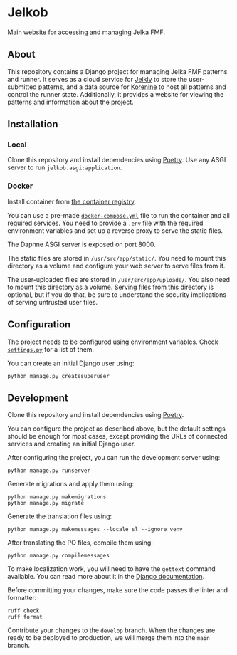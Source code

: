 # Jelkob

Main website for accessing and managing Jelka FMF.

## About

This repository contains a Django project for managing Jelka FMF patterns and runner.
It serves as a cloud service for [Jelkly](https://github.com/Jelka-FMF/Jelkly) to store
the user-submitted patterns, and a data source for [Korenine](https://github.com/Jelka-FMF/Korenine)
to host all patterns and control the runner state. Additionally, it provides a website
for viewing the patterns and information about the project.

## Installation

### Local

Clone this repository and install dependencies using [Poetry](https://python-poetry.org/).
Use any ASGI server to run `jelkob.asgi:application`.

### Docker

Install container from [the container registry](https://github.com/Jelka-FMF/Jelkob/pkgs/container/jelkob).

You can use a pre-made [`docker-compose.yml`](docker-compose.yml) file to run the container
and all required services. You need to provide a `.env` file with the required environment
variables and set up a reverse proxy to serve the static files.

The Daphne ASGI server is exposed on port 8000.

The static files are stored in `/usr/src/app/static/`. You need to mount this directory
as a volume and configure your web server to serve files from it.

The user-uploaded files are stored in `/usr/src/app/uploads/`. You also need to mount
this directory as a volume. Serving files from this directory is optional, but if you do
that, be sure to understand the security implications of serving untrusted user files.

## Configuration

The project needs to be configured using environment variables.
Check [`settings.py`](jelkob/settings.py) for a list of them.

You can create an initial Django user using:

```shell
python manage.py createsuperuser
```

## Development

Clone this repository and install dependencies using [Poetry](https://python-poetry.org/).

You can configure the project as described above, but the default settings should be
enough for most cases, except providing the URLs of connected services and creating
an initial Django user.

After configuring the project, you can run the development server using:

```shell
python manage.py runserver
```

Generate migrations and apply them using:

```shell
python manage.py makemigrations
python manage.py migrate
```

Generate the translation files using:

```shell
python manage.py makemessages --locale sl --ignore venv
```

After translating the PO files, compile them using:

```shell
python manage.py compilemessages
```

To make localization work, you will need to have the `gettext` command available.
You can read more about it in the [Django documentation](https://docs.djangoproject.com/en/5.1/topics/i18n/translation/#how-to-create-language-files).

Before committing your changes, make sure the code passes the linter and formatter:

```shell
ruff check
ruff format
```

Contribute your changes to the `develop` branch. When the changes are ready to
be deployed to production, we will merge them into the `main` branch.

